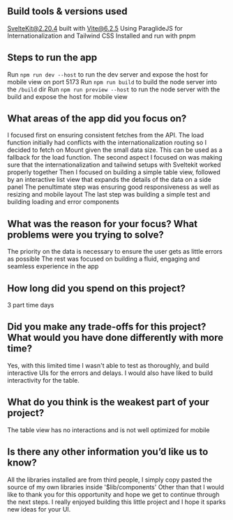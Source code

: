 ## Build tools & versions used
SvelteKit@2.20.4 built with Vite@6.2.5
Using ParaglideJS for Internationalization and Tailwind CSS 
Installed and run with pnpm

## Steps to run the app
Run `npm run dev --host` to run the dev server and expose the host for mobile view on port 5173
Run `npm run build` to build the node server into the `/build` dir
Run `npm run preview --host` to run the node server with the build and expose the host for mobile view

## What areas of the app did you focus on?
I focused first on ensuring consistent fetches from the API. 
The load function initially had conflicts with the internationalization routing so I decided to fetch on Mount given the small data size.
This can be used as a fallback for the load function.
The second aspect I focused on was making sure that the internationalization and tailwind setups with Sveltekit worked properly together
Then I focused on building a simple table view, followed by an interactive list view that expands the details of the data on a side panel
The penultimate step was ensuring good responsiveness as well as resizing and mobile layout
The last step was building a simple test and building loading and error components

## What was the reason for your focus? What problems were you trying to solve?
The priority on the data is necessary to ensure the user gets as little errors as possible
The rest was focused on building a fluid, engaging and seamless experience in the app

## How long did you spend on this project?
3 part time days

## Did you make any trade-offs for this project? What would you have done differently with more time?
Yes, with this limited time I wasn't able to test as thoroughly, and build interactive UIs for the errors and delays.
I would also have liked to build interactivity for the table.

## What do you think is the weakest part of your project?
The table view has no interactions and is not well optimized for mobile

## Is there any other information you’d like us to know?
All the libraries installed are from third people, I simply copy pasted the source of my own libraries inside '$lib/components'
Other than that I would like to thank you for this opportunity and hope we get to continue through the next steps. I really enjoyed building 
this little project and I hope it sparks new ideas for your UI.